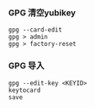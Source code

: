 
### GPG 清空yubikey
```
gpg --card-edit
gpg > admin
gpg > factory-reset
```

### GPG 导入
```
gpg --edit-key <KEYID>
keytocard
save
```

